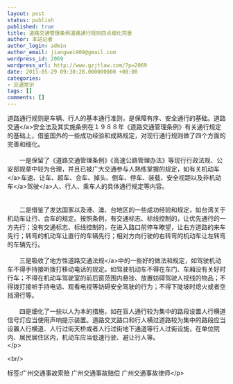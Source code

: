 ```yaml
---
layout: post
status: publish
published: true
title: 道路交通管理条例道路通行规则四点细化完善
author: 本站记者
author_login: admin
author_email: jiangwei909@gmail.com
wordpress_id: 2069
wordpress_url: http://www.gzjtlaw.com/?p=2069
date: 2011-05-29 09:30:28.000000000 +08:00
categories:
- 交通常识
tags: []
comments: []
---
```

<p>道路通行规则是车辆、行人的基本通行准则，是保障有序、安全通行的基础。<a>道路交通<&#47;a>安全法及其实施条例在１９８８年《道路交通管理条例》有关通行规定的基础上，借鉴国外的一些成功经验和成熟规定，对现行通行规则做了四个方面的完善和细化。<br><br>　　一是保留了《道路交通管理条例》《高速公路管理办法》等现行行政法规、公安部规章中较为合理，并且已被广大交通参与人熟练掌握的规定，如有关<a>机动车<&#47;a>车速、让车、超车、会车、掉头、倒车、停车、装载、安全视距以及<a>非机动车<&#47;a><a>驾驶<&#47;a>人、行人、乘车人的具体通行规定等内容。<br><br><br>　　二是借鉴了发达国家以及港、澳、台地区的一些成功经验和规定，如台湾关于机动车让行、会车的规定。按照条例，有交通标志、标线控制的，让优先通行的一方先行；没有交通标志、标线控制的，在进入路口前停车瞭望，让右方道路的来车先行；转弯的机动车让直行的车辆先行；相对方向行驶的右转弯的机动车让左转弯的车辆先行。<br><br>　　三是吸收了地方性道路<a>交通法规<&#47;a>中的一些好的做法和规定，如驾驶机动车不得手持接听拨打移动电话的规定。如驾驶机动车不得在车门、车厢没有关好时行车；不得在机动车驾驶室的前后窗范围内悬挂、放置妨碍驾驶人视线的物品；不得拨打接听手持电话、观看电视等妨碍安全驾驶的行为；不得下陡坡时熄火或者空挡滑行等。<br><br>　　四是细化了一些以人为本的措施，如在盲人通行较为集中的路段设置人行横道信号灯应当使用声响提示装置。道路交叉路口和行人横过道路较为集中的路段应当设置人行横道、人行过街天桥或者人行过街地下通道等行人过街设施，在单位院内、居民居住区内，机动车应当低速行驶、避让行人等。<br> <&#47;p><br&#47;><p>标签:广州交通事故索赔 广州交通事故赔偿 广州交通事故律师<&#47;p>
